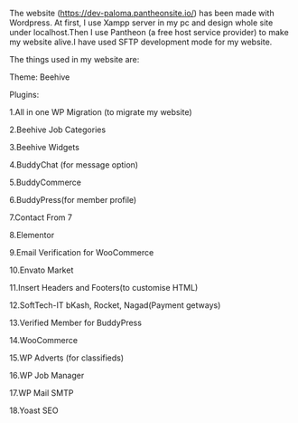 The website (https://dev-paloma.pantheonsite.io/) has been made with Wordpress. At first, I use Xampp server in my pc and design whole site under localhost.Then I use Pantheon (a free host service provider) to make my website alive.I have used SFTP development mode for my website.

The things used in my website are:

Theme: Beehive


Plugins:

1.All in one WP Migration (to migrate my website)

2.Beehive Job Categories

3.Beehive Widgets

4.BuddyChat (for message option)

5.BuddyCommerce

6.BuddyPress(for member profile)

7.Contact From 7

8.Elementor 

9.Email Verification for WooCommerce

10.Envato Market

11.Insert Headers and Footers(to customise HTML)

12.SoftTech-IT bKash, Rocket, Nagad(Payment getways)

13.Verified Member for BuddyPress

14.WooCommerce


15.WP Adverts (for classifieds)

16.WP Job Manager

17.WP Mail SMTP

18.Yoast SEO
